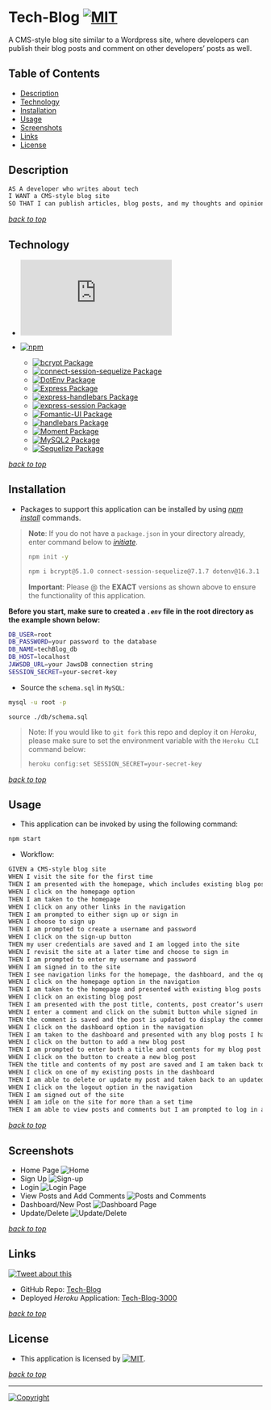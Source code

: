 # Tech-Blog [![MIT](https://img.shields.io/static/v1.svg?label=📃%20License&message=MIT&color=important)](./LICENSE)

A CMS-style blog site similar to a Wordpress site, where developers can publish their blog posts and comment on other developers’ posts as well.

## Table of Contents

* [Description](#description)
* [Technology](#technology)
* [Installation](#installation)
* [Usage](#usage)
* [Screenshots](#screenshots)
* [Links](#links)
* [License](#license)

## Description

```md
AS A developer who writes about tech
I WANT a CMS-style blog site
SO THAT I can publish articles, blog posts, and my thoughts and opinions
```

[*back to top*](#table-of-contents)

## Technology

* [![Node.js](https://img.shields.io/badge/Node.js®-v20.4.0-blue?logo=node.js)](https://nodejs.org/en)

* [![npm](https://img.shields.io/badge/npm-v9.8.0-blue?logo=npm)](https://docs.npmjs.com/cli/v9/)
  * [![bcrypt Package](https://img.shields.io/badge/bcrypt-5.1.0-green?logo=npm)](https://www.npmjs.com/package/bcrypt)
  * [![connect-session-sequelize Package](https://img.shields.io/badge/Connect--Session--Sequelize-7.1.7-green?logo=npm)](https://www.npmjs.com/package/connect-session-sequelize)
  * [![DotEnv Package](https://img.shields.io/badge/DotEnv-16.3.1-green?logo=dotenv)](https://www.npmjs.com/package/dotenv)
  * [![Express Package](https://img.shields.io/badge/Express-4.18.2-green?logo=express)](https://www.npmjs.com/package/express)
  * [![express-handlebars Package](https://img.shields.io/badge/Express--Handlebars-7.1.1-green?logo=express)](https://www.npmjs.com/package/express-handlebars)
  * [![express-session Package](https://img.shields.io/badge/Express--Session-1.17.3-green?logo=express)](https://www.npmjs.com/package/express-session)
  * [![Fomantic-UI Package](https://img.shields.io/badge/Fomantic--UI-2.9.2-green?logo=npm)](https://fomantic-ui.com/)
  * [![handlebars Package](https://img.shields.io/badge/Handlebars-4.7.8-green?logo=handlebars.js)](https://handlebarsjs.com/)
  * [![Moment Package](https://img.shields.io/badge/Moment-2.29.4-green?logo=npm)](https://momentjs.com/)
  * [![MySQL2 Package](https://img.shields.io/badge/MySQL2-2.1.0-green?logo=mysql)](https://www.npmjs.com/package/mysql2)
  * [![Sequelize Package](https://img.shields.io/badge/sequelize-5.21.7-green?logo=sequelize)](https://www.npmjs.com/package/sequelize)

[*back to top*](#table-of-contents)

## Installation

* Packages to support this application can be installed by using [*npm install*](https://docs.npmjs.com/cli/v9/commands/npm-install) commands.

> **Note**: If you do not have a `package.json` in your directory already, enter command below to [*initiate*](https://docs.npmjs.com/cli/v9/commands/npm-init).
>
>```bash
>npm init -y
>```
>
>```bash
>npm i bcrypt@5.1.0 connect-session-sequelize@7.1.7 dotenv@16.3.1 express@4.18.2 express-handlebars@7.1.1 express-session@1.17.3 fomantic-ui@2.9.2 handlebars@4.7.8 moment@2.29.4 mysql2@3.6.0 sequelize@6.32.1
>```
>
> **Important**: Please @ the **EXACT** versions as shown above to ensure the functionality of this application.

**Before you start, make sure to created a *`.env`* file in the root directory as the example shown below:**

```bash
DB_USER=root
DB_PASSWORD=your password to the database
DB_NAME=techBlog_db
DB_HOST=localhost
JAWSDB_URL=your JawsDB connection string
SESSION_SECRET=your-secret-key
```

* Source the `schema.sql` in `MySQL`:

```bash
mysql -u root -p
```

```mysql
source ./db/schema.sql
```

>Note: If you would like to `git fork` this repo and deploy it on *Heroku*, please make sure to set the environment variable with the `Heroku CLI` command below:
>
>```bash
>heroku config:set SESSION_SECRET=your-secret-key
>```
>

[*back to top*](#table-of-contents)

## Usage

* This application can be invoked by using the following command:

```bash
npm start
```

* Workflow:

```md
GIVEN a CMS-style blog site
WHEN I visit the site for the first time
THEN I am presented with the homepage, which includes existing blog posts if any have been posted; navigation links for the homepage and the dashboard; and the option to log in
WHEN I click on the homepage option
THEN I am taken to the homepage
WHEN I click on any other links in the navigation
THEN I am prompted to either sign up or sign in
WHEN I choose to sign up
THEN I am prompted to create a username and password
WHEN I click on the sign-up button
THEN my user credentials are saved and I am logged into the site
WHEN I revisit the site at a later time and choose to sign in
THEN I am prompted to enter my username and password
WHEN I am signed in to the site
THEN I see navigation links for the homepage, the dashboard, and the option to log out
WHEN I click on the homepage option in the navigation
THEN I am taken to the homepage and presented with existing blog posts that include the post title and the date created
WHEN I click on an existing blog post
THEN I am presented with the post title, contents, post creator’s username, and date created for that post and have the option to leave a comment
WHEN I enter a comment and click on the submit button while signed in
THEN the comment is saved and the post is updated to display the comment, the comment creator’s username, and the date created
WHEN I click on the dashboard option in the navigation
THEN I am taken to the dashboard and presented with any blog posts I have already created and the option to add a new blog post
WHEN I click on the button to add a new blog post
THEN I am prompted to enter both a title and contents for my blog post
WHEN I click on the button to create a new blog post
THEN the title and contents of my post are saved and I am taken back to an updated dashboard with my new blog post
WHEN I click on one of my existing posts in the dashboard
THEN I am able to delete or update my post and taken back to an updated dashboard
WHEN I click on the logout option in the navigation
THEN I am signed out of the site
WHEN I am idle on the site for more than a set time
THEN I am able to view posts and comments but I am prompted to log in again before I can add, update, or delete posts
```

[*back to top*](#table-of-contents)

## Screenshots

* Home Page
![Home](./images/Home.png)
* Sign Up
![Sign-up](./images/Signup.png)
* Login
![Login Page](./images/Login.png)
* View Posts and Add Comments
![Posts and Comments](./images/Comment.png)
* Dashboard/New Post
![Dashboard Page](./images/Dashboard.png)
* Update/Delete
![Update/Delete](./images/UpdateAndDelete.png)

[*back to top*](#table-of-contents)

## Links

[![Tweet about this](https://img.shields.io/static/v1.svg?label=Tweet%20about%20this&message=🎵&color=blue&logo=twitter&style=social)](https://rb.gy/4mykl)

* GitHub Repo: [Tech-Blog](https://github.com/Ronin1702/E-commerce-Back-End)
* Deployed *Heroku* Application: [Tech-Blog-3000](https://tech-blog-3000-6aa1a4d8137a.herokuapp.com/)

[*back to top*](#table-of-contents)

## License

* This application is licensed by [![MIT](https://img.shields.io/static/v1.svg?label=📃%20License&message=MIT&color=important)](./LICENSE).

[*back to top*](#table-of-contents)

---
[![Copyright](https://img.shields.io/static/v1.svg?label=Tech%20Blog%20©️%20&message=%202023%20Kai%20Chen&labelColor=informational&color=033450)](https://kaichen.biz)
